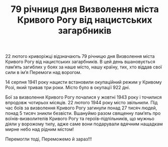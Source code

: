 ﻿---
title: 79 річниця дня Визволення міста Кривого Рогу від нацистських загарбників
---

22 лютого криворіжці відзначають 79 річницю дня Визволення міста Кривого Рогу від нацистських загарбників. В цей день вшановується пам’ять загиблих у боях за наше місто, нашу країну, тих, хто віддав свої сили в ім’я Перемоги над ворогом.

14 серпня 1941 року нацисти встановили окупаційний режим у Кривому Розі, який тривав три роки. Місто було в окупації 922 дні.

Бої за визволення Кривого Рогу почалися у жовтні 1943 року і точилися впродовж чотирьох місяців. 22 лютого 1944 року місто звільнили. Під час боїв за визволення Кривого Рогу загинули понад 27 тисяч людей, понад 5 тисяч зникли безвісти. Вшануймо разом священну пам’ять про воїнів-визволителів Кривого Рогу та героїв-підпільників, що мужньо діяли у ворожому тилу, адже саме вони подарували вдячним нащадкам мирне небо над рідним містом!

Перемогли тоді, Переможемо й зараз!!!

<slideshow />
